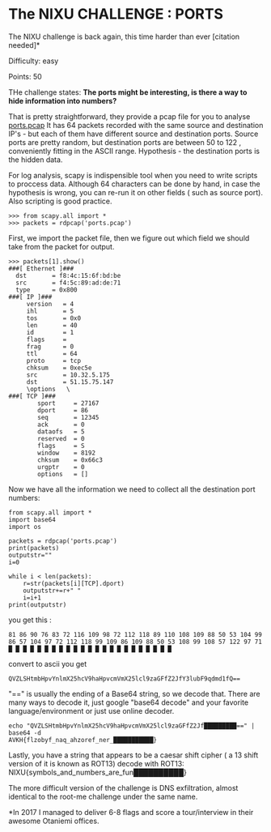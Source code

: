 # The NIXU CHALLENGE : PORTS

The NIXU challenge is back again, this time harder than ever [citation needed]*

Difficulty: easy

Points: 50

THe challenge states: **The ports might be interesting, is there a way to hide information into numbers?**

That is pretty straightforward, they provide a pcap file for you to analyse [ports.pcap](https://github.com/eqqn/eqqn.github.io/raw/master/uploads/ports.pcap) 
It has 64 packets recorded with the same source and destination IP's - but each of them have different source and destination ports.
Source ports are pretty random, but destination ports are between 50 to 122 , conveniently fitting in the ASCII range. 
Hypothesis - the destination ports is the hidden data.

For log analysis, scapy is indispensible tool when you need to write scripts to proccess data. Although 64 characters can be done by hand, in case the hypothesis is wrong, you can re-run it on other fields ( such as source port). Also scripting is good practice.

```
>>> from scapy.all import *
>>> packets = rdpcap('ports.pcap')
```
First, we import the packet file, then we figure out which field we should take from the packet for output.

```
>>> packets[1].show()
###[ Ethernet ]###
  dst       = f8:4c:15:6f:bd:be
  src       = f4:5c:89:ad:de:71
  type      = 0x800
###[ IP ]###
     version   = 4
     ihl       = 5
     tos       = 0x0
     len       = 40
     id        = 1
     flags     =
     frag      = 0
     ttl       = 64
     proto     = tcp
     chksum    = 0xec5e
     src       = 10.32.5.175
     dst       = 51.15.75.147
     \options   \
###[ TCP ]###
        sport     = 27167
        dport     = 86
        seq       = 12345
        ack       = 0
        dataofs   = 5
        reserved  = 0
        flags     = S
        window    = 8192
        chksum    = 0x66c3
        urgptr    = 0
        options   = []
```

Now we have all the information we need to collect all the destination port numbers:

```
from scapy.all import *
import base64
import os

packets = rdpcap('ports.pcap')
print(packets)
outputstr=""
i=0

while i < len(packets):
    r=str(packets[i][TCP].dport)
    outputstr+=r+" "
    i=i+1
print(outputstr) 
```

you get this :
```
81 86 90 76 83 72 116 109 98 72 112 118 89 110 108 109 88 50 53 104 99 86 57 104 97 72 112 118 99 109 86 109 88 50 53 108 99 108 57 122 97 71  █ █ █ █ █ █ █ █ █ █ █ █ █ █ █ █ █ █ █ █ █ █ █ 
```
convert to ascii you get  
```
QVZLSHtmbHpvYnlmX25hcV9haHpvcmVmX25lcl9zaGFfZ2JfY3lubF9qdmd1fQ==
```
"==" is usually the ending of a Base64 string, so we decode that.
There are many ways to decode it, just google "base64 decode" and your favorite language/environment or just use online decoder.

```
echo "QVZLSHtmbHpvYnlmX25hcV9haHpvcmVmX25lcl9zaGFfZ2Jf█████████==" | base64 -d
AVKH{flzobyf_naq_ahzoref_ner_███████████}
```
Lastly, you have a string that appears to be a caesar shift cipher ( a 13 shift version of it is known as ROT13) 
decode with ROT13:
NIXU{symbols_and_numbers_are_fun██████████}



The more difficult version of the challenge is DNS exfiltration, almost identical to the root-me challenge under the same name. 




*In 2017 I managed to deliver 6-8 flags and score a tour/interview in their awesome Otaniemi offices. 
